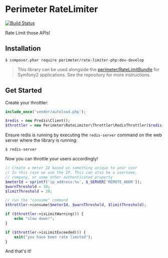 Perimeter RateLimiter
=====================

[![Build Status](https://travis-ci.org/perimeter/rate-limiter-php.svg?branch=develop)](https://travis-ci.org/perimeter/rate-limiter-php)

Rate Limit those APIs!

Installation
------------

```
$ composer.phar require perimeter/rate-limiter-php:dev-develop
```

> This library can be used alongside the [perimeter/RateLimitBundle](https://github.com/perimeter/RateLimitBundle) for Symfony2 applications. See the repository for more instructions.

Get Started
-----------

Create your throttler:

```php
include_once('vendor/autoload.php');

$redis = new Predis\Client();
$throttler = new Perimeter\RateLimiter\Throttler\RedisThrottler($redis);
```

Ensure redis is running by executing the `redis-server` command on the web server where
the library is running:

```
$ redis-server
```

Now you can throttle your users accordingly!

```php
// Create a meter ID based on something unique to your user
// In this case we use the IP. This can also be a username,
// company, or some other authenticated property
$meterId = sprintf('ip_address:%s', $_SERVER['REMOTE_ADDR']);
$warnThreshold = 10;
$limitThreshold = 20;

// run the "consume" command
$throttler->consume($meterId, $warnThreshold, $limitThreshold);

if ($throttler->isLimitWarning()) {
    echo "slow down!";
}

if ($throttler->isLimitExceeded()) {
    exit("you have been rate limited");
}
```

And that's it!
